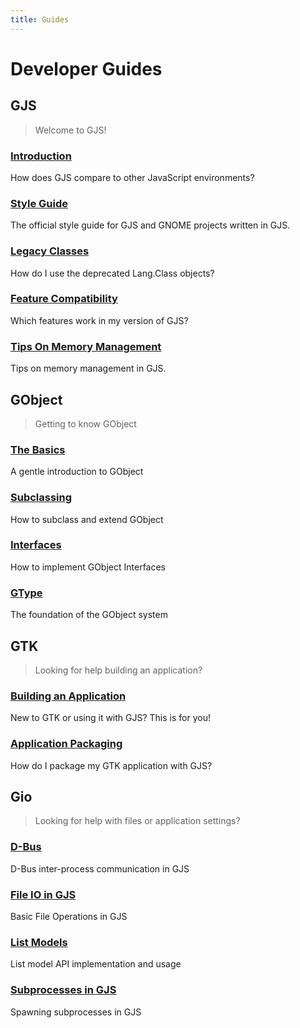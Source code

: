 ```yaml
---
title: Guides
---
```


# Developer Guides

## GJS

> Welcome to GJS!

### [Introduction](gjs/intro.md)

How does GJS compare to other JavaScript environments?

### [Style Guide](gjs/style-guide.md)

The official style guide for GJS and GNOME projects written in GJS.

### [Legacy Classes](gjs/legacy-class-syntax.md)

How do I use the deprecated Lang.Class objects?

### [Feature Compatibility](gjs/features-across-versions.md)

Which features work in my version of GJS?

### [Tips On Memory Management](gjs/memory-management.md)

Tips on memory management in GJS.

## GObject

> Getting to know GObject

### [The Basics](gobject/basics.md)

A gentle introduction to GObject

### [Subclassing](gobject/subclassing.md)

How to subclass and extend GObject

### [Interfaces](gobject/interfaces.md)

How to implement GObject Interfaces

### [GType](gobject/gtype.md)

The foundation of the GObject system

## GTK

> Looking for help building an application?

### [Building an Application](gtk/3/)

New to GTK or using it with GJS? This is for you!

### [Application Packaging](gtk/application-packaging.md)

How do I package my GTK application with GJS?

## Gio

> Looking for help with files or application settings?

### [D-Bus](gio/dbus.md)

D-Bus inter-process communication in GJS

### [File IO in GJS](gio/file-operations.md)

Basic File Operations in GJS

### [List Models](gio/list-models.md)

List model API implementation and usage

### [Subprocesses in GJS](gio/subprocesses.md)

Spawning subprocesses in GJS

